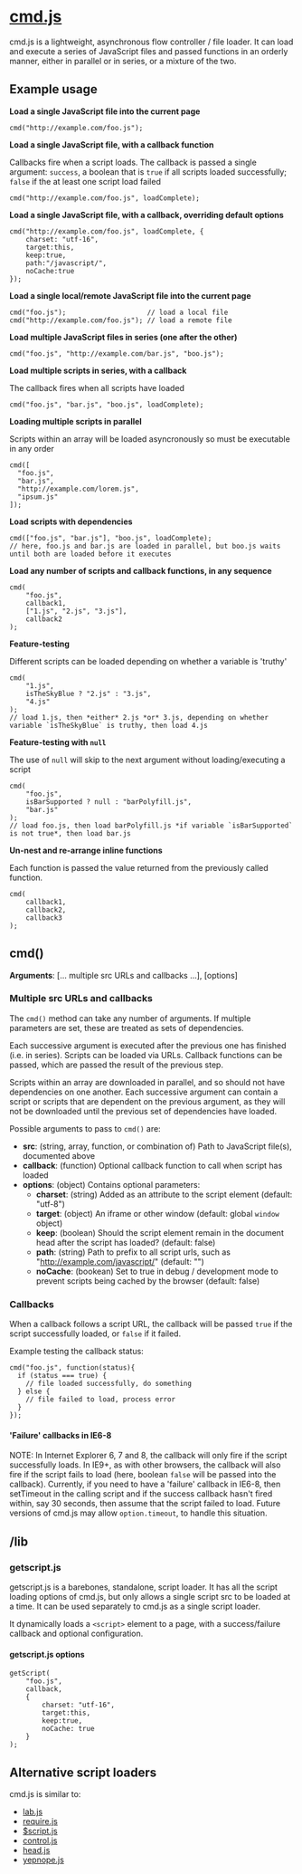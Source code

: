 # [cmd.js](http://github.com/premasagar/cmd.js)

cmd.js is a lightweight, asynchronous flow controller / file loader. It can load and execute a series of JavaScript files and passed functions in an orderly manner, either in parallel or in series, or a mixture of the two.

## Example usage

**Load a single JavaScript file into the current page**

    cmd("http://example.com/foo.js");

    
**Load a single JavaScript file, with a callback function**

Callbacks fire when a script loads.  The callback is passed a single argument: `success`, a boolean that is `true` if all scripts loaded successfully; `false` if the at least one script load failed

    cmd("http://example.com/foo.js", loadComplete);    

    
**Load a single JavaScript file, with a callback, overriding default options**

    cmd("http://example.com/foo.js", loadComplete, {
        charset: "utf-16",
        target:this,
        keep:true,
        path:"/javascript/",
        noCache:true
    });


**Load a single local/remote JavaScript file into the current page**

    cmd("foo.js");                    // load a local file    
    cmd("http://example.com/foo.js"); // load a remote file

       
**Load multiple JavaScript files in series (one after the other)**

    cmd("foo.js", "http://example.com/bar.js", "boo.js");
    
    
**Load multiple scripts in series, with a callback**

The callback fires when all scripts have loaded

    cmd("foo.js", "bar.js", "boo.js", loadComplete);


**Loading multiple scripts in parallel**

Scripts within an array will be loaded asyncronously so must be executable in any order

    cmd([
      "foo.js", 
      "bar.js", 
      "http://example.com/lorem.js",
      "ipsum.js"
    ]);

    
**Load scripts with dependencies**

    cmd(["foo.js", "bar.js"], "boo.js", loadComplete);
    // here, foo.js and bar.js are loaded in parallel, but boo.js waits until both are loaded before it executes
    
    
**Load any number of scripts and callback functions, in any sequence**

    cmd(
        "foo.js",
        callback1,
        ["1.js", "2.js", "3.js"],
        callback2
    );


**Feature-testing**

Different scripts can be loaded depending on whether a variable is 'truthy' 

    cmd(
        "1.js", 
        isTheSkyBlue ? "2.js" : "3.js", 
        "4.js"
    );
    // load 1.js, then *either* 2.js *or* 3.js, depending on whether variable `isTheSkyBlue` is truthy, then load 4.js
        
        
**Feature-testing with `null`**

The use of `null` will skip to the next argument without loading/executing a script

    cmd(
        "foo.js", 
        isBarSupported ? null : "barPolyfill.js", 
        "bar.js"
    );
    // load foo.js, then load barPolyfill.js *if variable `isBarSupported` is not true*, then load bar.js
    
    
**Un-nest and re-arrange inline functions**

Each function is passed the value returned from the previously called function.

    cmd(
        callback1,
        callback2,
        callback3
    );
    
    
## cmd()

**Arguments**: [... multiple src URLs and callbacks ...], [options]

### Multiple src URLs and callbacks

The `cmd()` method can take any number of arguments.  If multiple parameters are set, these are treated as sets of dependencies.  

Each successive argument is executed after the previous one has finished (i.e. in series). Scripts can be loaded via URLs. Callback functions can be passed, which are passed the result of the previous step.

Scripts within an array are downloaded in parallel, and so should not have dependencies on one another. Each successive argument can contain a script or scripts that are dependent on the previous argument, as they will not be downloaded until the previous set of dependencies have loaded.

Possible arguments to pass to `cmd()` are:

* **src**: (string, array, function, or combination of) Path to JavaScript file(s), documented above
* **callback**: (function) Optional callback function to call when script has loaded
* **options**: (object) Contains optional parameters:
    * **charset**: (string) Added as an attribute to the script element (default: "utf-8")
    * **target**: (object) An iframe or other window (default: global `window` object)
    * **keep**: (boolean) Should the script element remain in the document head after the script has loaded? (default: false)
    * **path**: (string) Path to prefix to all script urls, such as "http://example.com/javascript/" (default: "")
    * **noCache**: (bookean) Set to true in debug / development mode to prevent scripts being cached by the browser (default: false)


### Callbacks

When a callback follows a script URL, the callback will be passed `true` if the script successfully loaded, or `false` if it failed.

Example testing the callback status:

    cmd("foo.js", function(status){
      if (status === true) {
        // file loaded successfully, do something
      } else {
        // file failed to load, process error
      }
    });    

#### 'Failure' callbacks in IE6-8
NOTE: In Internet Explorer 6, 7 and 8, the callback will only fire if the script successfully loads. In IE9+, as with other browsers, the callback will also fire if the script fails to load (here, boolean `false` will be passed into the callback). Currently, if you need to have a 'failure' callback in IE6-8, then setTimeout in the calling script and if the success callback hasn't fired within, say 30 seconds, then assume that the script failed to load. Future versions of cmd.js may allow `option.timeout`, to handle this situation.


<!-- //Group callbacks -->

<!-- 

`options.type === "json"`. Callbacks that follow JSON transport are passed the JSON object. Those callbacks can process the data in some manner, and then return a value to be used by the following callback.

`options.type === "css"`, to load external stylesheets.

`options.type === "img"`, to preload an image.

-->


## /lib

### getscript.js

getscript.js is a barebones, standalone, script loader. It has all the script loading options of cmd.js, but only allows a single script src to be loaded at a time. It can be used separately to cmd.js as a single script loader.

It dynamically loads a `<script>` element to a page, with a success/failure callback and optional configuration.

#### getscript.js options

    getScript(
        "foo.js", 
        callback, 
        {
            charset: "utf-16", 
            target:this, 
            keep:true,
            noCache: true
        }
    );  


## Alternative script loaders

cmd.js is similar to:

* [lab.js](http://labjs.com)
* [require.js](http://requirejs.org/)
* [$script.js](http://www.dustindiaz.com/scriptjs)
* [control.js](http://stevesouders.com/controljs/)
* [head.js](http://headjs.com/)
* [yepnope.js](http://yepnopejs.com/)
